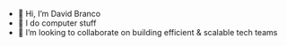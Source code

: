 - 👋 Hi, I’m David Branco
- 👀 I do computer stuff
- 💞️ I’m looking to collaborate on building efficient & scalable tech teams


